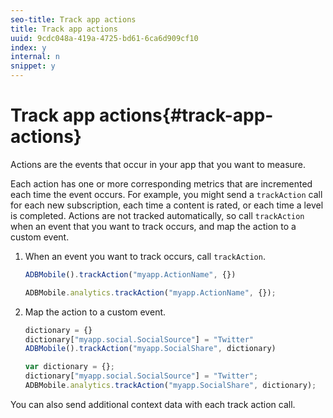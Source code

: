 ```yaml
---
seo-title: Track app actions
title: Track app actions
uuid: 9cdc048a-419a-4725-bd61-6ca6d909cf10
index: y
internal: n
snippet: y
---
```


# Track app actions{#track-app-actions}

Actions are the events that occur in your app that you want to measure.

Each action has one or more corresponding metrics that are incremented each time the event occurs. For example, you might send a `trackAction` call for each new subscription, each time a content is rated, or each time a level is completed. Actions are not tracked automatically, so call `trackAction` when an event that you want to track occurs, and map the action to a custom event.

1. When an event you want to track occurs, call `trackAction`.
    
   ```js    
   ADBMobile().trackAction("myapp.ActionName", {})
   ```    
   
   ```js    
   ADBMobile.analytics.trackAction("myapp.ActionName", {});
   ```

1. Map the action to a custom event.

   ```js    
   dictionary = {} 
   dictionary["myapp.social.SocialSource"] = "Twitter"  
   ADBMobile().trackAction("myapp.SocialShare", dictionary)
   ```    
   
   ```js    
   var dictionary = {}; 
   dictionary["myapp.social.SocialSource"] = "Twitter"; 
   ADBMobile.analytics.trackAction("myapp.SocialShare", dictionary);
   ```

You can also send additional context data with each track action call.

